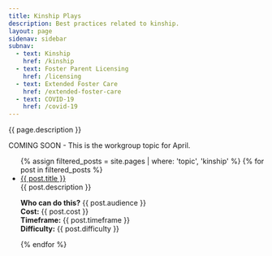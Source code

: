```yaml
---
title: Kinship Plays
description: Best practices related to kinship.
layout: page
sidenav: sidebar
subnav:
  - text: Kinship
    href: /kinship
  - text: Foster Parent Licensing
    href: /licensing
  - text: Extended Foster Care
    href: /extended-foster-care
  - text: COVID-19
    href: /covid-19
---
```


{{ page.description }}

COMING SOON - This is the workgroup topic for April.

<ul>
  {% assign filtered_posts = site.pages | where: 'topic', 'kinship' %}
  {% for post in filtered_posts %}
    <li><a href="{{ post.url }}">{{ post.title }}</a></li>
	{{ post.description }}
	<p>
	<b>Who can do this?</b> {{ post.audience }}<br />
	<b>Cost:</b> {{ post.cost }}<br />
	<b>Timeframe:</b> {{ post.timeframe }}<br />
	<b>Difficulty:</b> {{ post.difficulty }}<br />
	</p>
  {% endfor %}
</ul>